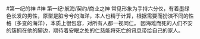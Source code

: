 #第一纪的神  #神 
第一纪ᴸ航海/契约/商业之神
  常见形象为手持六分仪，有着墨绿色长发的男性，原型是脏兮兮的海洋，本人也精于计算，根据需要而扮演不同的性格（多变的海洋），本质上很包容，对所有人都一视同仁。
   因海难而死的人们不安的簇拥在他的脚边，期待着安眠之处的仁慈能将死亡的讯息带给自己的家人。